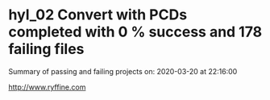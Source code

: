 # hyl_02 Convert with PCDs completed with 0 % success and 178 failing files

Summary of passing and failing projects on: 2020-03-20 at 22:16:00

http://www.ryffine.com
